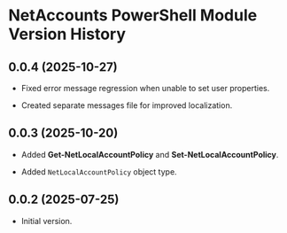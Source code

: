 # NetAccounts PowerShell Module Version History

## 0.0.4 (2025-10-27)

* Fixed error message regression when unable to set user properties.

* Created separate messages file for improved localization.

## 0.0.3 (2025-10-20)

* Added **Get-NetLocalAccountPolicy** and **Set-NetLocalAccountPolicy**.

* Added `NetLocalAccountPolicy` object type.

## 0.0.2 (2025-07-25)

* Initial version.

